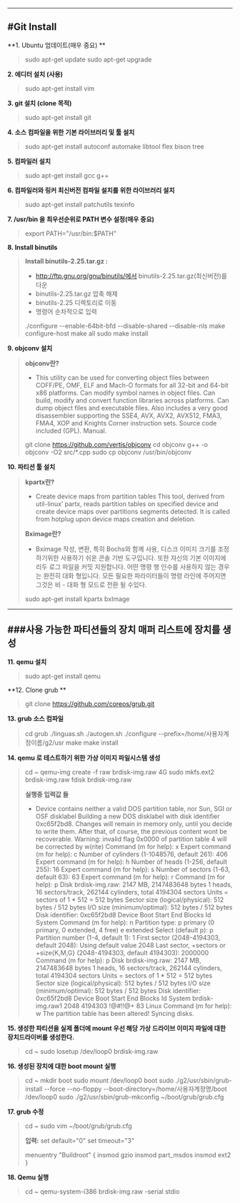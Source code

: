 ﻿--------------------------------------------------
#Git Install	
--------------------------------------------------

**1. Ubuntu 업데이트(매우 중요) **
>  sudo apt-get update
>  sudo apt-get upgrade

**2. 에디터 설치 (사용)**
> sudo apt-get install vim

**3. git 설치 (clone 목적)**
>sudo apt-get install git
	
**4. 소스 컴파일을 위한 기본 라이브러리 및 툴 설치**
>sudo apt-get install autoconf automake libtool flex bison tree

**5. 컴파일러 설치**
>sudo apt-get install gcc g++

**6. 컴파일러와 링커 최신버전 컴파일 설치를 위한 라이브러리 설치**
>	sudo apt-get install patchutils texinfo

**7. /usr/bin 을 최우선순위로 PATH 변수 설정(매우 중요)**
> export PATH="/usr/bin:$PATH"

**8. Install binutils**
> **Install binutils-2.25.tar.gz :**
>- http://ftp.gnu.org/gnu/binutils/에서 binutils-2.25.tar.gz(최신버전)를 다운 
>- binutils-2.25.tar.gz 압축 해제 
>- binutils-2.25 디렉토리로 이동 
>- 명령어 순차적으로 입력
>
> ./configure --enable-64bit-bfd --disable-shared --disable-nls
> make configure-host
> make all
> sudo make install

**9. objconv 설치**
> **objconv란?**
>- This utility can be used for converting object files between COFF/PE, OMF, ELF and Mach-O formats for all 32-bit and 64-bit x86 platforms. Can modify symbol names in object files. Can build, modify and convert function libraries across platforms. Can dump object files and executable files. Also includes a very good disassembler supporting the SSE4, AVX, AVX2, AVX512, FMA3, FMA4, XOP and Knights Corner instruction sets. Source code included (GPL). Manual.
>
> git clone https://github.com/vertis/objconv
> cd objconv
> g++ -o objconv -O2 src/*.cpp
> sudo cp objconv /usr/bin/objconv

**10. 파티션 툴 설치**
> **kpartx란?**
>- Create device maps from partition tables
This tool, derived from util-linux’ partx, reads partition tables on specified device and create device maps over partitions segments detected. It is called from hotplug upon device maps creation and deletion.
>
> **Bximage란?**
>- Bximage 작성, 변환, 특히 Bochs와 함께 사용, 디스크 이미지 크기를 조정하기위한 사용하기 쉬운 콘솔 기반 도구입니다. 또한 자신의 기본 이미지에 리두 로그 파일을 커밋 지원합니다. 어떤 명령 행 인수를 사용하지 않는 경우는 완전히 대화 형입니다. 모든 필요한 파라미터들이 명령 라인에 주어지면 그것은 비 - 대화 형 모드로 전환 될 수있다.
>
> sudo apt-get install kpartx bxImage

--------------------------------------------------
###사용 가능한 파티션들의 장치 매퍼 리스트에 장치를 생성
--------------------------------------------------

**11. qemu 설치**
> sudo apt-get install qemu

**12. Clone grub **
>	git clone https://github.com/coreos/grub.git

**13. grub 소스 컴파일**
> cd grub
> ./linguas.sh
> ./autogen.sh
> ./configure --prefix=/home/사용자계정이름/g2/usr
> make
> make install

**14. qemu 로 테스트하기 위한 가상 이미지 파일시스템 생성**
> cd ~
> qemu-img create -f raw brdisk-img.raw 4G
> sudo mkfs.ext2 brdisk-img.raw
> fdisk brdisk-img.raw
> 
> **실행중 입력값 들**
>- Device contains neither a valid DOS partition table, nor Sun, SGI or OSF disklabel
Building a new DOS disklabel with disk identifier 0xc65f2bd8.
Changes will remain in memory only, until you decide to write them.
After that, of course, the previous content wont be recoverable.
Warning: invalid flag 0x0000 of partition table 4 will be corrected by w(rite)
Command (m for help): x
Expert command (m for help): c
Number of cylinders (1-1048576, default 261): 406
Expert command (m for help): h
Number of heads (1-256, default 255): 16
Expert command (m for help): s
Number of sectors (1-63, default 63): 63
Expert command (m for help): r
Command (m for help): p
Disk brdisk-img.raw: 2147 MB, 2147483648 bytes
1 heads, 16 sectors/track, 262144 cylinders, total 4194304 sectors
Units = sectors of 1 * 512 = 512 bytes
Sector size (logical/physical): 512 bytes / 512 bytes
I/O size (minimum/optimal): 512 bytes / 512 bytes
Disk identifier: 0xc65f2bd8
Device Boot      Start         End      Blocks   Id  System
Command (m for help): n
Partition type:
   p   primary (0 primary, 0 extended, 4 free)
   e   extended
Select (default p): p
Partition number (1-4, default 1): 1
First sector (2048-4194303, default 2048): 
Using default value 2048
Last sector, +sectors or +size{K,M,G} (2048-4194303, default 4194303): 2000000            
Command (m for help): p
Disk brdisk-img.raw: 2147 MB, 2147483648 bytes
1 heads, 16 sectors/track, 262144 cylinders, total 4194304 sectors
Units = sectors of 1 * 512 = 512 bytes
Sector size (logical/physical): 512 bytes / 512 bytes
I/O size (minimum/optimal): 512 bytes / 512 bytes
Disk identifier: 0xc65f2bd8
Device Boot      Start         End      Blocks   Id  System
brdisk-img.raw1            2048     4194303      !@#!!@+  83  Linux
Command (m for help): w
The partition table has been altered!
Syncing disks.

**15. 생성한 파티션을 실제 폴더에 mount 우선 해당 가상 드라이브 이미지 파일에 대한 장치드라이버를 생성한다.**
> cd ~
> sudo losetup /dev/loop0 brdisk-img.raw

**16. 생성된 장치에 대한 boot mount 실행**
> cd ~
> mkdir boot
> sudo mount /dev/loop0 boot
> sudo ./g2/usr/sbin/grub-install --force --no-floppy --boot-directory=/home/사용자계정명/boot /dev/loop0
> sudo ./g2/usr/sbin/grub-mkconfig ~/boot/grub/grub.cfg

**17. grub 수정**
> cd ~
> sudo vim ~/boot/grub/grub.cfg
>
> **입력:**
> set default="0"
> set timeout="3"
> 
> menuentry "Buildroot" {
>     insmod gzio
>     insmod part_msdos
>     insmod ext2
> }

**18. Qemu 실행**
> cd ~
> qemu-system-i386 brdisk-img.raw -serial stdio